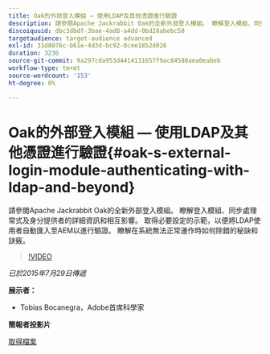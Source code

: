 ```yaml
---
title: Oak的外部登入模組 — 使用LDAP及其他憑證進行驗證
description: 請參閱Apache Jackrabbit Oak的全新外部登入模組。 瞭解登入模組、同步處理常式及身分提供者的詳細資訊和相互影響。 取得必要設定的示範，以便將LDAP使用者自動匯入至AEM以進行驗證。 瞭解在系統無法正常運作時如何除錯的秘訣和訣竅。
discoiquuid: dbc3dbdf-3bae-4ad8-a4dd-0bd28abebc58
targetaudience: target-audience advanced
exl-id: 31d8076c-b61e-4d3d-bc92-0cee1852d026
duration: 3236
source-git-commit: 9a297cda953d4414131657f9ac84580aea0eabeb
workflow-type: tm+mt
source-wordcount: '153'
ht-degree: 0%

---
```


# Oak的外部登入模組 — 使用LDAP及其他憑證進行驗證{#oak-s-external-login-module-authenticating-with-ldap-and-beyond}

請參閱Apache Jackrabbit Oak的全新外部登入模組。 瞭解登入模組、同步處理常式及身分提供者的詳細資訊和相互影響。 取得必要設定的示範，以便將LDAP使用者自動匯入至AEM以進行驗證。 瞭解在系統無法正常運作時如何除錯的秘訣和訣竅。

>[!VIDEO](https://video.tv.adobe.com/v/19382/?quality=9)

*已於2015年7月29日傳遞*

**展示者：**

* Tobias Bocanegra，Adobe首席科學家

**簡報者投影片**

[取得檔案](assets/oak-ldap-cqgems.pdf)
<!--
[Get back to the Overview](https://helpx.adobe.com/tw/experience-manager/kt/eseminars/gems/aem-index.html)
-->
